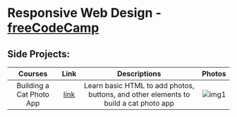 # Responsive Web Design - [freeCodeCamp](https://www.freecodecamp.org/)

## Side Projects:
|Courses|Link|Descriptions|Photos
|:---:|:---:|:---:|:---:
|Building a Cat Photo App|[link]()|Learn basic HTML to add photos, buttons, and other elements to build a cat photo app|![img1](\images\1.png)

